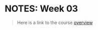 # NOTES: Week 03

> Here is a link to the course [overview](https://github.com/benbrastmckie/ModalHistory)

